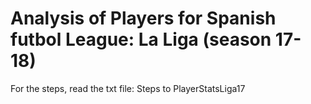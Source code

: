 # Analysis of Players for Spanish futbol League: La Liga (season 17-18) 

For the steps, read the txt file: Steps to PlayerStatsLiga17
